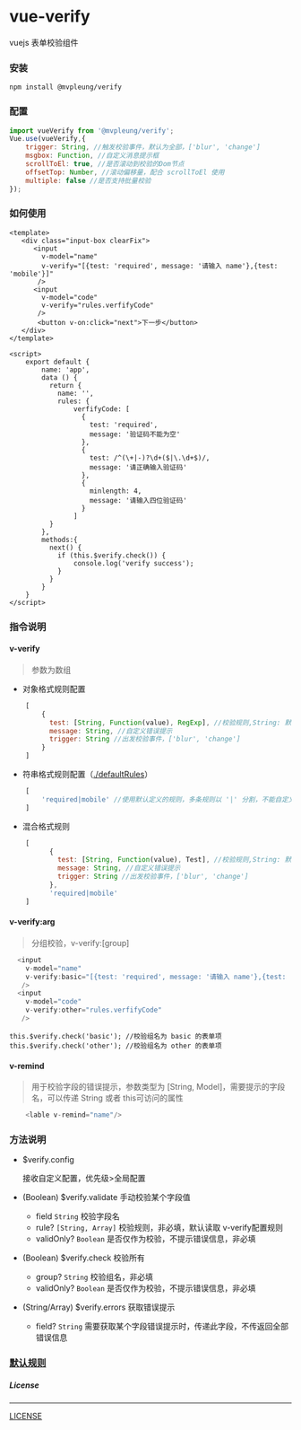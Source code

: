 # vue-verify
vuejs 表单校验组件

### 安装 

```
npm install @mvpleung/verify
```

### 配置

```js
import vueVerify from '@mvpleung/verify';
Vue.use(vueVerify,{
    trigger: String, //触发校验事件，默认为全部，['blur', 'change']
    msgbox: Function, //自定义消息提示框
    scrollToEl: true, //是否滚动到校验的Dom节点
    offsetTop: Number, //滚动偏移量，配合 scrollToEl 使用
    multiple: false //是否支持批量校验
});
```

### 如何使用
```vue
<template>
   <div class="input-box clearFix">
	  <input
	    v-model="name"
	    v-verify="[{test: 'required', message: '请输入 name'},{test: 'mobile'}]"
	   />
	  <input
	    v-model="code"
	    v-verify="rules.verfifyCode"
	   />
	   <button v-on:click="next">下一步</button>
   </div>
</template>

<script>
    export default {
        name: 'app',
        data () {
          return {
            name: '',
            rules: {
                verfifyCode: [
                  {
                    test: 'required',
                    message: '验证码不能为空'
                  },
                  {
                    test: /^(\+|-)?\d+($|\.\d+$)/,
                    message: '请正确输入验证码'
                  },
                  {
                    minlength: 4,
                    message: '请输入四位验证码'
                  }
                ]
          }
        },
        methods:{
          next() {
            if (this.$verify.check()) {
                console.log('verify success');
            }
          }
        }
    }
</script>

```

### 指令说明

#### v-verify

> 参数为数组

* 对象格式规则配置
```js
    [
        {
          test: [String, Function(value), RegExp], //校验规则,String: 默认定义的规则
          message: String, //自定义错误提示
          trigger: String //出发校验事件，['blur', 'change']
        }
    ]
```
* 符串格式规则配置（[./defaultRules][1]）
```js
    [
        'required|mobile' //使用默认定义的规则，多条规则以 '|' 分割，不能自定义 message
    ]
```
* 混合格式规则
```js
    [
          {
            test: [String, Function(value), Test], //校验规则,String: 默认定义的规则， Test 为正则
            message: String, //自定义错误提示
            trigger: String //出发校验事件，['blur', 'change']
          },
          'required|mobile'
    ]
```

#### v-verify:arg

> 分组校验，v-verify:[group]

```javascript
  <input
    v-model="name"
    v-verify:basic="[{test: 'required', message: '请输入 name'},{test: 'mobile'}]"
   />
  <input
    v-model="code"
    v-verify:other="rules.verfifyCode"
   />
```
```
this.$verify.check('basic'); //校验组名为 basic 的表单项
this.$verify.check('other'); //校验组名为 other 的表单项
```

#### v-remind
> 用于校验字段的错误提示，参数类型为 [String, Model]，需要提示的字段名，可以传递 String 或者 this可访问的属性
```js
    <lable v-remind="name"/>
```

### 方法说明

* $verify.config

    接收自定义配置，优先级>全局配置

* (Boolean) $verify.validate
 手动校验某个字段值
  * field `String` 校验字段名
  * rule?  `[String, Array]` 校验规则，非必填，默认读取 v-verify配置规则
  * validOnly? `Boolean` 是否仅作为校验，不提示错误信息，非必填

* (Boolean) $verify.check
 校验所有
  * group? `String` 校验组名，非必填
  * validOnly? `Boolean` 是否仅作为校验，不提示错误信息，非必填

* (String/Array) $verify.errors
 获取错误提示
  * field? `String` 需要获取某个字段错误提示时，传递此字段，不传返回全部错误信息


### [默认规则][1]

##### License
-------

[LICENSE](https://github.com/mvpleung/vue-verify/blob/master/LICENSE)


  [1]: src/defaultRules.js
